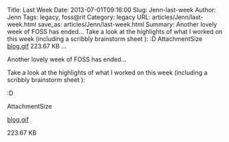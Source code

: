 Title: Last Week
Date: 2013-07-01T09:16:00
Slug: Jenn-last-week
Author: Jenn
Tags: legacy, foss@rit
Category: legacy
URL: articles/Jenn/last-week.html
save_as: articles/Jenn/last-week.html
Summary: Another lovely week of FOSS has ended…  Take a look at the highlights of what I worked on this week (including a scribbly brainstorm sheet ):  :D  AttachmentSize  [blog.gif](http://foss.rit.edu/files/blog.gif)  223.67 KB   ... 

Another lovely week of FOSS has ended…

Take a look at the highlights of what I worked on this week (including a
scribbly brainstorm sheet ):

:D

AttachmentSize

[blog.gif](http://foss.rit.edu/files/blog.gif)

223.67 KB

